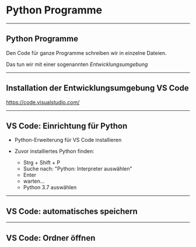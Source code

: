 # Python Programme

---

## Python Programme

Den Code für ganze Programme schreiben wir in einzelne Dateien.

Das tun wir mit einer sogenannten _Entwicklungsumgebung_

---

## Installation der Entwicklungsumgebung VS Code

https://code.visualstudio.com/

---

## VS Code: Einrichtung für Python

- Python-Erweiterung für VS Code installieren

- Zuvor installiertes Python finden:
  - Strg + Shift + P
  - Suche nach: "Python: Interpreter auswählen"
  - Enter
  - warten...
  - Python 3.7 auswählen

---

## VS Code: automatisches speichern

---

## VS Code: Ordner öffnen
